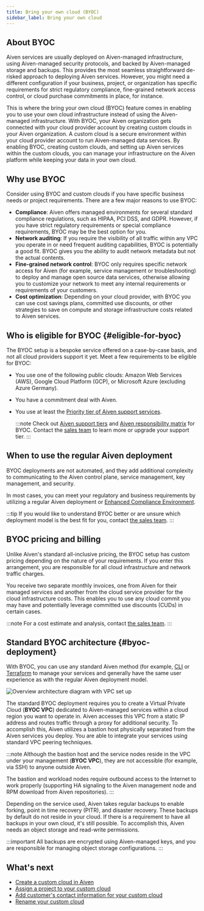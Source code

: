 ```yaml
---
title: Bring your own cloud (BYOC)
sidebar_label: Bring your own cloud
---
```


## About BYOC

Aiven services are usually deployed on Aiven-managed infrastructure,
using Aiven-managed security protocols, and backed by Aiven-managed
storage and backups. This provides the most seamless straightforward
de-risked approach to deploying Aiven services. However, you might need
a different configuration if your business, project, or organization has
specific requirements for strict regulatory compliance, fine-grained
network access control, or cloud purchase commitments in place, for
instance.

This is where the bring your own cloud (BYOC) feature comes in enabling
you to use your own cloud infrastructure instead of using the
Aiven-managed infrastructure. With BYOC, your Aiven organization gets
connected with your cloud provider account by creating custom clouds in
your Aiven organization. A custom cloud is a secure environment within
your cloud provider account to run Aiven-managed data services. By
enabling BYOC, creating custom clouds, and setting up Aiven services
within the custom clouds, you can manage your infrastructure on the
Aiven platform while keeping your data in your own cloud.

## Why use BYOC

Consider using BYOC and custom clouds if you have specific business
needs or project requirements. There are a few major reasons to use
BYOC:

-   **Compliance**: Aiven offers managed environments for several
    standard compliance regulations, such as HIPAA, PCI DSS, and GDPR.
    However, if you have strict regulatory requirements or special
    compliance requirements, BYOC may be the best option for you.
-   **Network auditing**: If you require the visibility of all traffic
    within any VPC you operate in or need frequent auditing
    capabilities, BYOC is potentially a good fit. BYOC gives you the
    ability to audit network metadata but not the actual contents.
-   **Fine-grained network control**: BYOC only requires specific
    network access for Aiven (for example, service management or
    troubleshooting) to deploy and manage open source data services,
    otherwise allowing you to customize your network to meet any
    internal requirements or requirements of your customers.
-   **Cost optimization**: Depending on your cloud provider, with BYOC
    you can use cost savings plans, committed use discounts, or other
    strategies to save on compute and storage infrastructure costs
    related to Aiven services.

## Who is eligible for BYOC {#eligible-for-byoc}

The BYOC setup is a bespoke service offered on a case-by-case basis, and
not all cloud providers support it yet. Meet a few requirements to be eligible for BYOC:

-   You use one of the following public clouds: Amazon Web Services
    (AWS), Google Cloud Platform (GCP), or Microsoft Azure (excluding
    Azure Germany).
-   You have a commitment deal with Aiven.
-   You use at least the [Priority tier of Aiven support
    services](https://aiven.io/support-services).

    :::note
    Check out [Aiven support tiers](https://aiven.io/support-services) and
    [Aiven responsibility matrix](https://aiven.io/responsibility-matrix) for BYOC. Contact
    the [sales team](mailto:sales@aiven.io) to learn more or upgrade your support tier.
    :::

## When to use the regular Aiven deployment

BYOC deployments are not automated, and they add additional complexity
to communicating to the Aiven control plane, service management, key
management, and security.

In most cases, you can meet your regulatory and business requirements by
utilizing a regular Aiven deployment or
[Enhanced Compliance Environment](/docs/platform/concepts/enhanced-compliance-env).

:::tip
If you would like to understand BYOC better or are unsure which
deployment model is the best fit for you, contact [the sales team](mailto:sales@aiven.io).
:::

## BYOC pricing and billing

Unlike Aiven's standard all-inclusive pricing, the BYOC setup has
custom pricing depending on the nature of your requirements. If you
enter this arrangement, you are responsible for all cloud infrastructure
and network traffic charges.

You receive two separate monthly invoices, one from Aiven for their
managed services and another from the cloud service provider for the
cloud infrastructure costs. This enables you to use any cloud commit you
may have and potentially leverage committed use discounts (CUDs) in
certain cases.

:::note
For a cost estimate and analysis, contact [the sales team](mailto:sales@aiven.io).
:::

## Standard BYOC architecture {#byoc-deployment}

With BYOC, you can use any standard Aiven method (for example,
[CLI](/docs/tools/cli) or
[Terraform](/docs/tools/terraform) to
manage your services and generally have the same user experience as with
the regular Aiven deployment model.

![Overview architecture diagram with VPC set up](/images/platform/byoc-one-vpc-arch.png)

The standard BYOC deployment requires you to create a Virtual Private Cloud
(**BYOC VPC**) dedicated to Aiven-managed services within a cloud region you
want to operate in. Aiven accesses this VPC from a static IP address and routes
traffic through a proxy for additional security. To accomplish this, Aiven
utilizes a bastion host physically separated from the Aiven services you deploy.
You are able to integrate your services using standard VPC peering techniques.

:::note
Although the bastion host and the service nodes reside in the VPC under
your management (**BYOC VPC**), they are not accessible (for example, via SSH) to anyone outside Aiven.

The bastion and workload nodes require outbound access to the Internet
to work properly (supporting HA signaling to the Aiven management node and RPM download from Aiven repositories).
:::

Depending on the service used, Aiven takes regular backups to enable
forking, point in time recovery (PITR), and disaster recovery. These
backups by default do not reside in your cloud. If there is a
requirement to have all backups in your own cloud, it's still possible.
To accomplish this, Aiven needs an object storage and read-write
permissions.

:::important
All backups are encrypted using Aiven-managed keys, and you are
responsible for managing object storage configurations.
:::

## What's next

-   [Create a custom cloud in Aiven](/docs/platform/howto/byoc/create-custom-cloud)
-   [Assign a project to your custom cloud](/docs/platform/howto/byoc/assign-project-custom-cloud)
-   [Add customer's contact information for your custom cloud](/docs/platform/howto/byoc/add-customer-info-custom-cloud)
-   [Rename your custom cloud](/docs/platform/howto/byoc/rename-custom-cloud)
